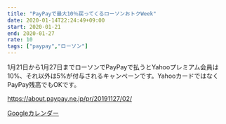 ```yaml
---
title: "PayPayで最大10％戻ってくるローソンおトクWeek"
date: 2020-01-14T22:24:49+09:00
start: 2020-01-21
end: 2020-01-27
rate: 10
tags: ["paypay","ローソン"]
---
```


1月21日から1月27日までローソンでPayPayで払うとYahooプレミアム会員は10%、それ以外は5%が付与されるキャンペーンです。YahooカードではなくPayPay残高でもOKです。

https://about.paypay.ne.jp/pr/20191127/02/

[Googleカレンダー](http://www.google.com/calendar/event?action=TEMPLATE&text=PayPay%E3%81%A7%E6%9C%80%E5%A4%A710%25%E6%88%BB%E3%81%A3%E3%81%A6%E3%81%8F%E3%82%8B%E3%83%AD%E3%83%BC%E3%82%BD%E3%83%B3%E3%81%8A%E3%83%88%E3%82%AFWeek&dates=20200121/20200127&details=http://pokanpo.skr.jp/posts/20200127_paypay_lawson/)
